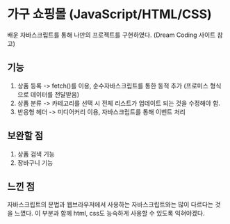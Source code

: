 # 가구 쇼핑몰 (JavaScript/HTML/CSS)
배운 자바스크립트를 통해 나만의 프로젝트를 구현하였다. (Dream Coding 사이트 참고)

## 기능
1. 상품 등록 -> fetch()를 이용, 순수자바스크립트를 통한 동적 추가 (프로미스 형식으로 데이터를 전달받음)
2. 상품 분류 -> 카테고리를 선택 시 전체 리스트가 업데이트 되는 것을 수정해야 함.
3. 반응형 헤더 -> 미디어커리 이용, 자바스크립트를 통해 이벤트 처리

## 보완할 점
1. 상품 검색 기능
2. 장바구니 기능

## 느낀 점
자바스크립트의 문법과 웹브라우저에서 사용하는 자바스크립트와는 많이 다르다는 것을 느꼈다. 이 부분과 함께
html, css도 능숙하게 사용할 수 있도록 익혀야겠다.
